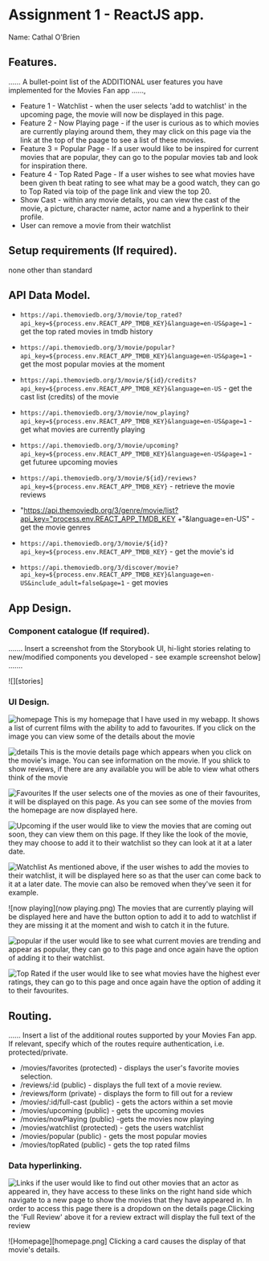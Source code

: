# Assignment 1 - ReactJS app.

Name: Cathal O'Brien

## Features.

...... A bullet-point list of the ADDITIONAL user features you have implemented for the  Movies Fan app ......,
 
 + Feature 1 - Watchlist - when the user selects 'add to watchlist' in the upcoming page, the movie will now be displayed in this page.
 + Feature 2 - Now Playing page - if the user is curious as to which movies are currently playing around them, they may click on this page via the link at the top of the paage to see a list of these movies.
 + Feature 3 = Popular Page - If a user would like to be inspired for current movies that are popular, they can go to the popular movies tab and look for inspiration there.
 + Feature 4 - Top Rated Page - If a user wishes to see what movies have been given th beat rating to see what may be a good watch, they can go to Top Rated via toip of the page link and view the top 20.
 + Show Cast - within any movie details, you can view the cast of the movie, a picture, character name, actor name and a hyperlink to their profile.
 + User can remove a movie from their watchlist

## Setup requirements (If required).

none other than standard

## API Data Model.

 - `https://api.themoviedb.org/3/movie/top_rated?api_key=${process.env.REACT_APP_TMDB_KEY}&language=en-US&page=1` - get the top rated movies in tmdb history
 
 - `https://api.themoviedb.org/3/movie/popular?api_key=${process.env.REACT_APP_TMDB_KEY}&language=en-US&page=1` - get the most popular movies at the moment
 
 - `https://api.themoviedb.org/3/movie/${id}/credits?api_key=${process.env.REACT_APP_TMDB_KEY}&language=en-US` - get  the cast list (credits) of the movie


- `https://api.themoviedb.org/3/movie/now_playing?api_key=${process.env.REACT_APP_TMDB_KEY}&language=en-US&page=1` - get what movies are currently playing

- `https://api.themoviedb.org/3/movie/upcoming?api_key=${process.env.REACT_APP_TMDB_KEY}&language=en-US&page=1` - get futuree upcoming movies

- `https://api.themoviedb.org/3/movie/${id}/reviews?api_key=${process.env.REACT_APP_TMDB_KEY}` - retrieve the movie reviews
 
 
- "https://api.themoviedb.org/3/genre/movie/list?api_key="process.env.REACT_APP_TMDB_KEY +"&language=en-US" - get the movie genres
      
      
 - `https://api.themoviedb.org/3/movie/${id}?api_key=${process.env.REACT_APP_TMDB_KEY}` - get the movie's id 
  
  
- `https://api.themoviedb.org/3/discover/movie?api_key=${process.env.REACT_APP_TMDB_KEY}&language=en-US&include_adult=false&page=1` - get movies
 
 
## App Design.

### Component catalogue (If required).

....... Insert a screenshot from the Storybook UI, hi-light stories relating to new/modified components you developed - see example screenshot below] .......

![][stories]

### UI Design.

![homepage](homepage.png)
This is my homepage that I have used in my webapp. It shows a list of current films with the ability to add to favourites. If you click on the image you can view some of the details about the movie

![details](details.png)
This is the movie details page which appears when you click on the movie's image. You can see information on the movie. If you shlick to show reviews, if there are any available you will be able to view what others think of the movie

![Favourites](fav.png)
If the user selects one of the movies as one of their favourites, it will be displayed on this page. As you can see some of the movies from the homepage are now displayed here.

![Upcoming](upcoming.png)
if the user would like to view the movies that are coming out soon, they can view them on this page. If they like the look of the movie, they may choose to add it to their watchlist so they can look at it at a later date.

![Watchlist](Watchlist.png)
As mentioned above, if the user wishes to add the movies to their watchlist, it will be displayed here so as that the user can come back to it at a later date. The movie can also be removed when they've seen it for example.

![now playing](now playing.png)
The movies that are currently playing will be displayed here and have the button option to add it to add to watchlist if they are missing it at the moment and wish to catch it in the future.

![popular](popular.png)
if the user would like to see what current movies are trending and appear as popular, they can go to this page and once again have the option of adding it to their watchlist.

![Top Rated](rated.png)
if the user would like to see what movies have the highest ever ratings, they can go to this page and once again have the option of adding it to their favourites.

## Routing.

...... Insert a list of the additional routes supported by your Movies Fan app. If relevant, specify which of the routes require authentication, i.e. protected/private.

+ /movies/favorites (protected) - displays the user's favorite movies selection.
+ /reviews/:id (public) - displays the full text of a movie review.
+ /reviews/form (private) - displays the form to fill out for a review
+ /movies/:id/full-cast (public) - gets the actors within a set movie
+ /movies/upcoming (public) - gets the upcoming movies
+ /movies/nowPlaying (public) -gets the movies now playing 
+ /movies/watchlist (protected) - gets the users watchlist
+ /movies/popular (public) - gets the most popular movies
+ /movies/topRated (public) - gets the top rated films

### Data hyperlinking.
![Links](hyperlink.png)
if the user would like to find out other movies that an actor as appeared in, they have access to these links on the right hand side which navigate to a new page to show the movies that they have appeared in. In order to access this page there is a dropdown on the details page.Clicking the 'Full Review' above it for a review extract will display the full text of the review

![Homepage][homepage.png]
Clicking a card causes the display of that movie's details.


